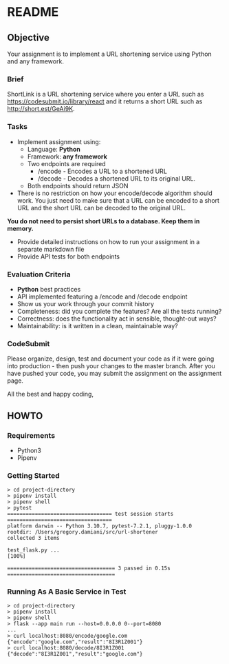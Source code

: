 # README

## Objective

Your assignment is to implement a URL shortening service using Python and any framework.

### Brief

ShortLink is a URL shortening service where you enter a URL such as https://codesubmit.io/library/react and it returns a short URL such as http://short.est/GeAi9K.

### Tasks

-   Implement assignment using:
    -   Language: **Python**
    -   Framework: **any framework**
    -   Two endpoints are required
        -   /encode - Encodes a URL to a shortened URL
        -   /decode - Decodes a shortened URL to its original URL.
    -   Both endpoints should return JSON
-   There is no restriction on how your encode/decode algorithm should work. You just need to make sure that a URL can be encoded to a short URL and the short URL can be decoded to the original URL. 

**You do not need to persist short URLs to a database. Keep them in memory.**

-   Provide detailed instructions on how to run your assignment in a separate markdown file
-   Provide API tests for both endpoints

### Evaluation Criteria

-   **Python** best practices
-   API implemented featuring a /encode and /decode endpoint
-   Show us your work through your commit history
-   Completeness: did you complete the features? Are all the tests running?
-   Correctness: does the functionality act in sensible, thought-out ways?
-   Maintainability: is it written in a clean, maintainable way?


### CodeSubmit

Please organize, design, test and document your code as if it were going into production - then push your changes to the master branch. After you have pushed your code, you may submit the assignment on the assignment page.

All the best and happy coding,

## HOWTO

### Requirements

 * Python3
 * Pipenv 

### Getting Started
```
> cd project-directory
> pipenv install
> pipenv shell
> pytest
================================== test session starts ==================================
platform darwin -- Python 3.10.7, pytest-7.2.1, pluggy-1.0.0
rootdir: /Users/gregory.damiani/src/url-shortener
collected 3 items

test_flask.py ...                                                                 [100%]

=================================== 3 passed in 0.15s ===================================
```

### Running As A Basic Service in Test
```
> cd project-directory
> pipenv install
> pipenv shell
> flask --app main run --host=0.0.0.0 0--port=8080
...
> curl localhost:8080/encode/google.com
{"encode":"google.com","result":"8I3R1Z001"}
> curl localhost:8080/decode/8I3R1Z001
{"decode":"8I3R1Z001","result":"google.com"}
```
